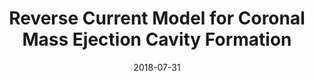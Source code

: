 ---
title: "Reverse Current Model for Coronal Mass Ejection Cavity Formation"
collection: publications
permalink: /publication/2009-10-01-paper-title-number-1
authors: Magnus A. Haw, <b>Pakorn Wongwaitayakornkul</b>, Hui Li, and Paul M. Bellan
excerpt: 'We report here a new model for explaining the three-part structure of coronal mass ejections (CMEs).'
date: 2018-07-31
venue: 'ApJL, 862, L15'
img: 'p2.png'
doi: "https://doi.org/10.3847/2041-8213/aad33c"
pub: 1
---